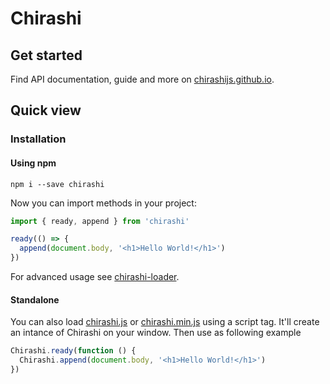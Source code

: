 # Chirashi

## Get started

Find API documentation, guide and more on [chirashijs.github.io](http://chirashijs.github.io).

## Quick view

### Installation

#### Using npm

```
npm i --save chirashi
```

Now you can import methods in your project:

```js
import { ready, append } from 'chirashi'

ready(() => {
  append(document.body, '<h1>Hello World!</h1>')
})
```

For advanced usage see [chirashi-loader](https://github.com/chirashijs/chirashi-loader).

#### Standalone

You can also load [chirashi.js](https://github.com/chirashijs/chirashi/releases/download/4.2/chirashi.js) or [chirashi.min.js](https://github.com/chirashijs/chirashi/releases/download/4.2/chirashi.min.js) using a script tag. It'll create an intance of Chirashi on your window. Then use as following example

```js
Chirashi.ready(function () {
  Chirashi.append(document.body, '<h1>Hello World!</h1>')
})
```
